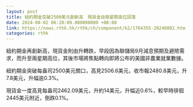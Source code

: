 ```yaml
---
layout: post
title: 紐約期金突破2500美元創新高　現貨金自兩星期高位回落
date: 2024-08-02 06:20:09.000000000 +08:00
link: https://news.rthk.hk/rthk/ch/component/k2/1764355-20240802.htm
categories: rthk
---
```


紐約期金再創新高，現貨金則由升轉跌，早段因為聯儲局9月減息預期及避險需求，而升至兩星期高位，其後市場將焦點轉向即將公布的美國非農業就業數據。

紐約期金突破每盎司2500美元關口，高見2506.6美元，收市報2480.8美元，升7.8美元，升幅逾0.3%。

現貨金一度高見每盎司2462.09美元，升約14美元，升幅近0.6%，較早時徘徊2445美元附近，倒跌0.1%。
